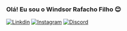 ### Olá! Eu sou o Windsor Rafacho Filho 😊

[![Linkdin](https://img.shields.io/badge/LinkedIn-0077B5?style=for-the-badge&logo=linkedin&logoColor=white)](https://www.linkedin.com/in/windsor-rafacho-filho-b9688a22b/)
[![Instagram](https://img.shields.io/badge/Instagram-E4405F?style=for-the-badge&logo=instagram&logoColor=white)](https://www.instagram.com/wind_1985)
[![Discord](https://img.shields.io/badge/Discord-7289DA?style=for-the-badge&logo=discord&logoColor=white)](Wind1985#8991)
